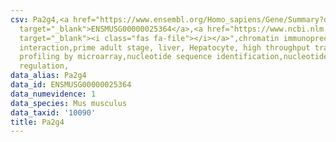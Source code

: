 ```yaml
---
csv: Pa2g4,<a href="https://www.ensembl.org/Homo_sapiens/Gene/Summary?db=core;g=ENSMUSG00000025364"
  target="_blank">ENSMUSG00000025364</a>,<a href="https://www.ncbi.nlm.nih.gov/pubmed/23834426"
  target="_blank"><i class="fas fa-file"></i></a>",chromatin immunoprecipitation assay,direct
  interaction,prime adult stage, liver, Hepatocyte, high throughput transcription
  profiling by microarray,nucleotide sequence identification,nucleotide sequence identification,transcriptional
  regulation,
data_alias: Pa2g4
data_id: ENSMUSG00000025364
data_numevidence: 1
data_species: Mus musculus
data_taxid: '10090'
title: Pa2g4
---
```


